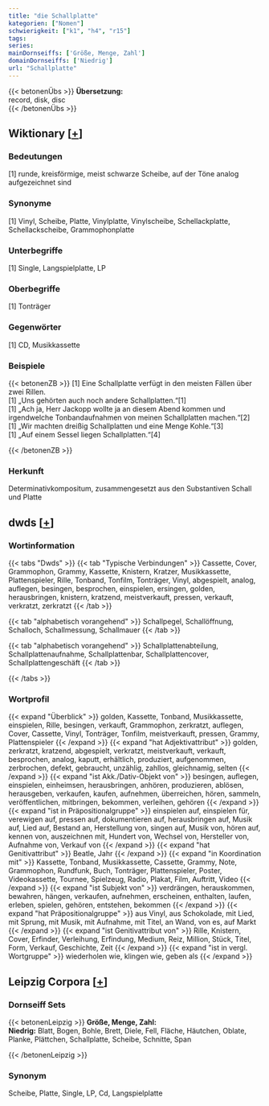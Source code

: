 ```yaml
---
title: "die Schallplatte"
kategorien: ["Nomen"]
schwierigkeit: ["k1", "h4", "r15"]
tags:
series:
mainDornseiffs: ['Größe, Menge, Zahl']
domainDornseiffs: ['Niedrig']
url: "Schallplatte"
---
```


{{< betonenÜbs >}}
**Übersetzung:**  
record, disk, disc  
{{< /betonenÜbs >}}

## Wiktionary [[+](https://de.wiktionary.org/wiki/Schallplatte)]

### Bedeutungen
[1] runde, kreisförmige, meist schwarze Scheibe, auf der Töne analog aufgezeichnet sind  

### Synonyme
[1] Vinyl, Scheibe, Platte, Vinylplatte, Vinylscheibe, Schellackplatte, Schellackscheibe, Grammophonplatte  

### Unterbegriffe
[1] Single, Langspielplatte, LP  

### Oberbegriffe
[1] Tonträger  

### Gegenwörter
[1] CD, Musikkassette  

### Beispiele
{{< betonenZB >}}
[1] Eine Schallplatte verfügt in den meisten Fällen über zwei Rillen.  
[1] „Uns gehörten auch noch andere Schallplatten.“[1]  
[1] „Ach ja, Herr Jackopp wollte ja an diesem Abend kommen und irgendwelche Tonbandaufnahmen von meinen Schallplatten machen.“[2]  
[1] „Wir machten dreißig Schallplatten und eine Menge Kohle.“[3]  
[1] „Auf einem Sessel liegen Schallplatten.“[4]  

{{< /betonenZB >}}
### Herkunft
Determinativkompositum, zusammengesetzt aus den Substantiven Schall und Platte  



## dwds [[+](https://www.dwds.de/wb/Schallplatte)]

### Wortinformation
{{< tabs "Dwds" >}}
{{< tab "Typische Verbindungen" >}}
Cassette, Cover, Grammophon, Grammy, Kassette, Knistern, Kratzer, Musikkassette, Plattenspieler, Rille, Tonband, Tonfilm, Tonträger, Vinyl, abgespielt, analog, auflegen, besingen, besprochen, einspielen, ersingen, golden, herausbringen, knistern, kratzend, meistverkauft, pressen, verkauft, verkratzt, zerkratzt
{{< /tab >}}

{{< tab "alphabetisch vorangehend" >}}
Schallpegel, Schallöffnung, Schalloch, Schallmessung, Schallmauer
{{< /tab >}}

{{< tab "alphabetisch vorangehend" >}}
Schallplattenabteilung, Schallplattenaufnahme, Schallplattenbar, Schallplattencover, Schallplattengeschäft
{{< /tab >}}

{{< /tabs >}}

### Wortprofil
{{< expand "Überblick" >}} golden, Kassette, Tonband, Musikkassette, einspielen, Rille, besingen, verkauft, Grammophon, zerkratzt, auflegen, Cover, Cassette, Vinyl, Tonträger, Tonfilm, meistverkauft, pressen, Grammy, Plattenspieler {{< /expand >}}
{{< expand "hat Adjektivattribut" >}} golden, zerkratzt, kratzend, abgespielt, verkratzt, meistverkauft, verkauft, besprochen, analog, kaputt, erhältlich, produziert, aufgenommen, zerbrochen, defekt, gebraucht, unzählig, zahllos, gleichnamig, selten {{< /expand >}}
{{< expand "ist Akk./Dativ-Objekt von" >}} besingen, auflegen, einspielen, einheimsen, herausbringen, anhören, produzieren, ablösen, herausgeben, verkaufen, kaufen, aufnehmen, überreichen, hören, sammeln, veröffentlichen, mitbringen, bekommen, verleihen, gehören {{< /expand >}}
{{< expand "ist in Präpositionalgruppe" >}} einspielen auf, einspielen für, verewigen auf, pressen auf, dokumentieren auf, herausbringen auf, Musik auf, Lied auf, Bestand an, Herstellung von, singen auf, Musik von, hören auf, kennen von, auszeichnen mit, Hundert von, Wechsel von, Hersteller von, Aufnahme von, Verkauf von {{< /expand >}}
{{< expand "hat Genitivattribut" >}} Beatle, Jahr {{< /expand >}}
{{< expand "in Koordination mit" >}} Kassette, Tonband, Musikkassette, Cassette, Grammy, Note, Grammophon, Rundfunk, Buch, Tonträger, Plattenspieler, Poster, Videokassette, Tournee, Spielzeug, Radio, Plakat, Film, Auftritt, Video {{< /expand >}}
{{< expand "ist Subjekt von" >}} verdrängen, herauskommen, bewahren, hängen, verkaufen, aufnehmen, erscheinen, enthalten, laufen, erleben, spielen, gehören, entstehen, bekommen {{< /expand >}}
{{< expand "hat Präpositionalgruppe" >}} aus Vinyl, aus Schokolade, mit Lied, mit Sprung, mit Musik, mit Aufnahme, mit Titel, an Wand, von es, auf Markt {{< /expand >}}
{{< expand "ist Genitivattribut von" >}} Rille, Knistern, Cover, Erfinder, Verleihung, Erfindung, Medium, Reiz, Million, Stück, Titel, Form, Verkauf, Geschichte, Zeit {{< /expand >}}
{{< expand "ist in vergl. Wortgruppe" >}} wiederholen wie, klingen wie, geben als {{< /expand >}}

## Leipzig Corpora [[+](https://corpora.uni-leipzig.de/en/res?word=Schallplatte&corpusId=deu_newscrawl-public_2018)]

### Dornseiff Sets
{{< betonenLeipzig >}}
**Größe, Menge, Zahl:**  
**Niedrig:** Blatt, Bogen, Bohle, Brett, Diele, Fell, Fläche, Häutchen, Oblate, Planke, Plättchen, Schallplatte, Scheibe, Schnitte, Span  

{{< /betonenLeipzig >}}

### Synonym
Scheibe, Platte, Single, LP, Cd, Langspielplatte

